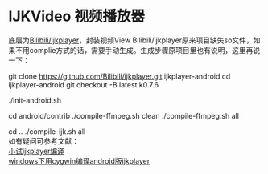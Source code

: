 # IJKVideo 视频播放器
底层为[Bilibili/ijkplayer](https://github.com/Bilibili/ijkplayer)，封装视频View
Bilibili/ijkplayer原来项目缺失so文件，如果不用complie方式的话，需要手动生成。生成步骤原项目里也有说明，这里再说一下：

git clone https://github.com/Bilibili/ijkplayer.git ijkplayer-android
cd ijkplayer-android
git checkout -B latest k0.7.6

./init-android.sh

cd android/contrib
./compile-ffmpeg.sh clean
./compile-ffmpeg.sh all

cd ..
./compile-ijk.sh all
<br>
如有疑问可参考文献：
<br>
[小试ijkplayer编译](http://avenwu.net/ijkplayer/2015/05/07/hands_on_ijkplayer_preparation/)
<br>
[ windows下用cygwin编译android版ijkplayer]()